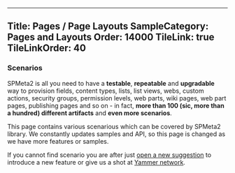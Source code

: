 ﻿----
Title: Pages / Page Layouts
SampleCategory: Pages and Layouts
Order: 14000
TileLink: true
TileLinkOrder: 40
----

### Scenarios

SPMeta2 is all you need to have a **testable**, **repeatable** and **upgradable** way to provision fields, content types, lists, list views, webs, 
custom actions, security groups, permission levels, web parts, wiki pages, web part pages, publishing pages and so on - in fact, 
**more than 100 (sic, more than a hundred) different artifacts** and **even more scenarios**.

This page contains various scenarious which can be covered by SPMeta2 library. We constantly updates samples and API, so this page is changed as we have more features or samples.

If you cannot find scenario you are after just [open a new suggestion](https://subpointsolutions.uservoice.com) to introduce a new feature or give us a shot at [Yammer network](https://www.yammer.com/spmeta2feedback).